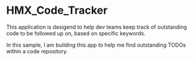 # HMX_Code_Tracker

This application is desigend to help dev teams keep track of outstanding code to be followed up on, based on specific keywords. 

In this sample, I am building this app to help me find outstanding TODOs within a code repository. 
